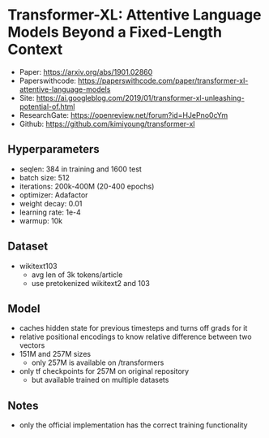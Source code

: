 # Transformer-XL: Attentive Language Models Beyond a Fixed-Length Context

-   Paper: https://arxiv.org/abs/1901.02860
-   Paperswithcode: https://paperswithcode.com/paper/transformer-xl-attentive-language-models
-   Site: https://ai.googleblog.com/2019/01/transformer-xl-unleashing-potential-of.html
-   ResearchGate: https://openreview.net/forum?id=HJePno0cYm
-   Github: https://github.com/kimiyoung/transformer-xl

## Hyperparameters

-   seqlen: 384 in training and 1600 test
-   batch size: 512
-   iterations: 200k-400M (20-400 epochs)
-   optimizer: Adafactor
-   weight decay: 0.01
-   learning rate: 1e-4
-   warmup: 10k

## Dataset

-   wikitext103
    -   avg len of 3k tokens/article
    -   use pretokenized wikitext2 and 103

## Model

-   caches hidden state for previous timesteps and turns off grads for it
-   relative positional encodings to know relative difference between two vectors
-   151M and 257M sizes
    -   only 257M is available on /transformers
-   only tf checkpoints for 257M on original repository
    -   but available trained on multiple datasets

## Notes

-   only the official implementation has the correct training functionality

